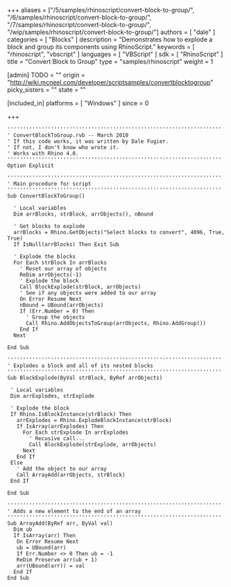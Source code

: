 +++
aliases = ["/5/samples/rhinoscript/convert-block-to-group/", "/6/samples/rhinoscript/convert-block-to-group/", "/7/samples/rhinoscript/convert-block-to-group/", "/wip/samples/rhinoscript/convert-block-to-group/"]
authors = [ "dale" ]
categories = [ "Blocks" ]
description = "Demonstrates how to explode a block and group its components using RhinoScript."
keywords = [ "rhinoscript", "vbscript" ]
languages = [ "VBScript" ]
sdk = [ "RhinoScript" ]
title = "Convert Block to Group"
type = "samples/rhinoscript"
weight = 1

[admin]
TODO = ""
origin = "http://wiki.mcneel.com/developer/scriptsamples/convertblocktogroup"
picky_sisters = ""
state = ""

[included_in]
platforms = [ "Windows" ]
since = 0

+++

```vbnet
'''''''''''''''''''''''''''''''''''''''''''''''''''''''''''''''''''''
' ConvertBlockToGroup.rvb -- March 2010
' If this code works, it was written by Dale Fugier.
' If not, I don't know who wrote it.
' Works with Rhino 4.0.
'''''''''''''''''''''''''''''''''''''''''''''''''''''''''''''''''''''
Option Explicit

'''''''''''''''''''''''''''''''''''''''''''''''''''''''''''''''''''''
' Main procedure for script
'''''''''''''''''''''''''''''''''''''''''''''''''''''''''''''''''''''
Sub ConvertBlockToGroup()

  ' Local variables
  Dim arrBlocks, strBlock, arrObjects(), nBound

  ' Get blocks to explode
  arrBlocks = Rhino.GetObjects("Select blocks to convert", 4096, True, True)
  If IsNull(arrBlocks) Then Exit Sub

  ' Explode the blocks    
  For Each strBlock In arrBlocks  
    ' Reset our array of objects
    ReDim arrObjects(-1)  
    ' Explode the block
    Call BlockExplode(strBlock, arrObjects)
    ' See if any objects were added to our array
    On Error Resume Next
    nBound = UBound(arrObjects)
    If (Err.Number = 0) Then
      ' Group the objects
      Call Rhino.AddObjectsToGroup(arrObjects, Rhino.AddGroup())
    End If
  Next

End Sub

'''''''''''''''''''''''''''''''''''''''''''''''''''''''''''''''''''''
' Explodes a block and all of its nested blocks
'''''''''''''''''''''''''''''''''''''''''''''''''''''''''''''''''''''
Sub BlockExplode(ByVal strBlock, ByRef arrObjects)

 ' Local variables
 Dim arrExplodes, strExplode

 ' Explode the block
 If Rhino.IsBlockInstance(strBlock) Then
   arrExplodes = Rhino.ExplodeBlockInstance(strBlock)
   If IsArray(arrExplodes) Then
     For Each strExplode In arrExplodes
       ' Recusive call...
       Call BlockExplode(strExplode, arrObjects)
     Next
   End If
 Else
   ' Add the object to our array
   Call ArrayAdd(arrObjects, strBlock)   
 End If

End Sub

'''''''''''''''''''''''''''''''''''''''''''''''''''''''''''''''''''''
' Adds a new element to the end of an array
'''''''''''''''''''''''''''''''''''''''''''''''''''''''''''''''''''''
Sub ArrayAdd(ByRef arr, ByVal val)
  Dim ub
  If IsArray(arr) Then
   On Error Resume Next
   ub = UBound(arr)
   If Err.Number <> 0 Then ub = -1
   ReDim Preserve arr(ub + 1)
   arr(UBound(arr)) = val
  End If
End Sub
```
